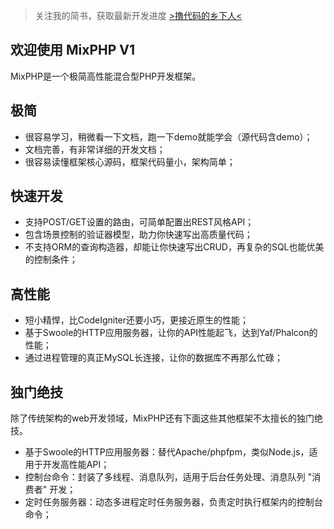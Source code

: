 > 关注我的简书，获取最新开发进度 [>撸代码的乡下人<](http://www.jianshu.com/u/55160f370bf1)

## 欢迎使用 MixPHP V1

MixPHP是一个极简高性能混合型PHP开发框架。

## 极简

- 很容易学习，稍微看一下文档，跑一下demo就能学会（源代码含demo）；
- 文档完善，有非常详细的开发文档；
- 很容易读懂框架核心源码，框架代码量小，架构简单；

## 快速开发

- 支持POST/GET设置的路由，可简单配置出REST风格API；
- 包含场景控制的验证器模型，助力你快速写出高质量代码；
- 不支持ORM的查询构造器，却能让你快速写出CRUD，再复杂的SQL也能优美的控制条件；

## 高性能

- 短小精悍，比CodeIgniter还要小巧，更接近原生的性能；
- 基于Swoole的HTTP应用服务器，让你的API性能起飞，达到Yaf/Phalcon的性能；
- 通过进程管理的真正MySQL长连接，让你的数据库不再那么忙碌；

## 独门绝技

除了传统架构的web开发领域，MixPHP还有下面这些其他框架不太擅长的独门绝技。

- 基于Swoole的HTTP应用服务器：替代Apache/phpfpm，类似Node.js，适用于开发高性能API；
- 控制台命令：封装了多线程、消息队列，适用于后台任务处理、消息队列 "消费者" 开发；
- 定时任务服务器：动态多进程定时任务服务器，负责定时执行框架内的控制台命令；
